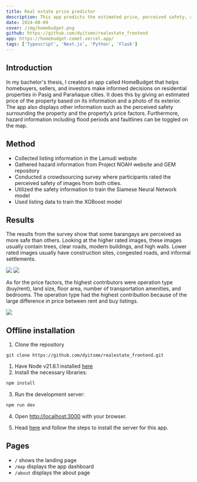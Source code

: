 ```yaml
---
title: Real estate price predictor
description: This app predicts the estimated price, perceived safety, and price factors of a property within Pasig and Parañaque cities.
date: 2024-08-09
cover: /img/homebudget.png
github: https://github.com/dyitsme/realestate_frontend
app: https://homebudget-comet.vercel.app/
tags: ['Typescript', 'Next.js', 'Python', 'Flask']
---
```


## Introduction 
In my bachelor's thesis, I created an app called HomeBudget that helps homebuyers, sellers, and investors make informed decisions on residential properties in Pasig and Parañaque cities. It does this by giving an estimated price of the property based on its information and a photo of its exterior. The app also displays other information such as the perceived safety surrounding the property and the property’s price factors. Furthermore, hazard information including flood periods and faultlines can be toggled on the map.


## Method
- Collected listing information in the Lamudi website
- Gathered hazard information from Project NOAH website and GEM repository
- Conducted a crowdsourcing survey where participants rated the perceived safety of images from both cities.
- Utilized the safety information to train the Siamese Neural Network model
- Used listing data to train the XGBoost model


## Results

The results from the survey show that some barangays are perceived as more safe than others. Looking at the higher rated images, these images usually contain trees, clear roads, modern buildings, and high walls. Lower rated images usually have construction sites, congested roads, and informal settlements.

<img src="/img/safety_scores.png"/>

<img src="/img/high_low_rated.png"/>

As for the price factors, the highest contributors were operation type (buy/rent), land size, floor area, number of transportation amenities, and bedrooms. The operation type had the highest contribution because of the large difference in price between rent and buy listings.

<img src="/img/price_factors.png" class=""/>


## Offline installation
1. Clone the repository
```
git clone https://github.com/dyitsme/realestate_frontend.git
```
1. Have Node v21.6.1 installed [here](https://nodejs.org/en) 
2. Install the necessary libraries:

```bash
npm install
```
3. Run the development server:

```bash
npm run dev
```

4. Open [http://localhost:3000](http://localhost:3000) with your browser.

5. Head [here](https://github.com/dyitsme/realestate_backend) and follow the steps to install the server for this app.

## Pages
- `/` shows the landing page
- `/map` displays the app dashboard
- `/about` displays the about page